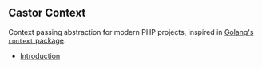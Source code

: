 ## Castor Context

Context passing abstraction for modern PHP projects, inspired in [Golang's `context` package](https://pkg.go.dev/context).

- [Introduction](intro.md)